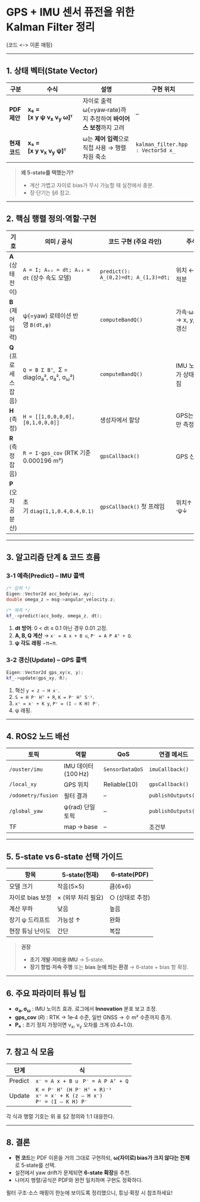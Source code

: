 
# GPS + IMU 센서 퓨전을 위한 Kalman Filter 정리
(코드 <-> 이론 매핑)

---

## 1. 상태 벡터(State Vector)

| 구분 | 수식 | 설명 | 구현 위치 |
|------|------|------|----------|
| **PDF 제안** | **x₆ = [x y ψ v<sub>x</sub> v<sub>y</sub> ω]ᵀ**   | 자이로 출력 ω(=yaw‑rate)까지 추정하여 **바이어스 보정**까지 고려 | – |
| **현재 코드** | **x₅ = [x y v<sub>x</sub> v<sub>y</sub> ψ]ᵀ** | ω는 **제어 입력**으로 직접 사용 → 행렬 차원 축소 | `kalman_filter.hpp : Vector5d x_` |

> **왜 5‑state를 택했는가?**  
> * 계산 가볍고 자이로 bias가 무시 가능할 때 실전에서 충분.  
> * 장·단기는 §6 참고.

---

## 2. 핵심 행렬 정의·역할·구현

| 기호 | 의미 / 공식 | 코드 구현 (주요 라인) | 주석 |
|------|-------------|----------------------|-------|
| **A** (상태 전이) | `A = I; A₀₂ = dt; A₁₃ = dt` (상수 속도 모델) | `predict(): A_(0,2)=dt; A_(1,3)=dt;` | 위치 ← 속도 적분 |
| **B** (제어 입력) | ψ(=yaw) 로테이션 반영 `B(dt,ψ)` | `computeBandQ()` | 가속·ω 적분 → x, y, v, ψ 갱신 |
| **Q** (프로세스 잡음) | `Q = B Σ Bᵀ`,  Σ = diag(σ<sub>a</sub>², σ<sub>a</sub>², σ<sub>ω</sub>²) | `computeBandQ()` | IMU 노이즈가 상태로 퍼짐 |
| **H** (측정) | `H = [[1,0,0,0,0],[0,1,0,0,0]]` | 생성자에서 할당 | GPS는 x,y만 측정 |
| **R** (측정 잡음) | `R = I·gps_cov` (RTK 기준 0.000196 m²) | `gpsCallback()` | GPS 신뢰도 |
| **P** (오차 공분산) | 초기 `diag(1,1,0.4,0.4,0.1)` | `gpsCallback()` 첫 프레임 | 위치↑ 속도·ψ↓ |

---

## 3. 알고리즘 단계 & 코드 흐름

### 3‑1 예측(Predict) – IMU 콜백
```cpp
/* 입력 */
Eigen::Vector2d acc_body(ax, ay);
double omega_z = msg->angular_velocity.z;

/* 예측 */
kf_->predict(acc_body, omega_z, dt);
```
1. **dt 방어**: 0 < dt ≤ 0.1 아닌 경우 0.01 고정.  
2. **A, B, Q 계산** → `x⁻ = A x + B u`, `P⁻ = A P Aᵀ + Q`.  
3. **ψ 각도 래핑** −π~π.

### 3‑2 갱신(Update) – GPS 콜백
```cpp
Eigen::Vector2d gps_xy(x, y);
kf_->update(gps_xy, R);
```
1. 혁신 `y = z – H x⁻`.  
2. `S = H P⁻ Hᵀ + R`, `K = P⁻ Hᵀ S⁻¹`.  
3. `x⁺ = x⁻ + K y`, `P⁺ = (I – K H) P⁻`.  
4. ψ 래핑.

---

## 4. ROS2 노드 배선

| 토픽 | 역할 | QoS | 연결 메서드 |
|------|------|-----|-------------|
| `/ouster/imu` | IMU 데이터(100 Hz) | `SensorDataQoS` | `imuCallback()` |
| `/local_xy` | GPS 위치 | Reliable(10) | `gpsCallback()` |
| `/odometry/fusion` | 필터 결과 | – | `publishOutputs()` |
| `/global_yaw` | ψ(rad) 단일 토픽 | – | `publishOutputs()` |
| TF | map → base | – | 조건부 |

---

## 5. 5‑state vs 6‑state 선택 가이드

| 항목 | 5‑state(현재) | 6‑state(PDF) |
|------|---------------|--------------|
| 모델 크기 | 작음(5×5) | 큼(6×6) |
| 자이로 bias 보정 | × (외부 처리 필요) | ○ (상태로 추정) |
| 계산 부하 | 낮음 | 높음 |
| 장기 ψ 드리프트 | 가능성 ↑ | 완화 |
| 현장 튜닝 난이도 | 간단 | 복잡 |

> **권장**  
> * **초기 개발·저비용 IMU** → 5‑state.  
> * **장기 항법·저속 주행** 또는 **bias 눈에 띄는 환경** → 6‑state + bias 항 확장.

---

## 6. 주요 파라미터 튜닝 팁

* **σ<sub>a</sub>, σ<sub>ω</sub>** : IMU 노이즈 효과. 로그에서 **Innovation** 분포 보고 조정.  
* **gps_cov** (*R*) : RTK → 1e‑4 수준, 일반 GNSS → 수 m² 수준까지 증가.  
* **P₀** : 초기 정지 가정이면 v<sub>x</sub>, v<sub>y</sub> 오차를 크게 (0.4~1.0).

---

## 7. 참고 식 모음

| 단계 | 식 |
|------|----|
| Predict | `x⁻ = A x + B u`  `P⁻ = A P Aᵀ + Q` |
| Update | `K = P⁻ Hᵀ (H P⁻ Hᵀ + R)⁻¹`<br>`x⁺ = x⁻ + K (z – H x⁻)`<br>`P⁺ = (I – K H) P⁻` |

각 식과 행렬 기호는 위 표 §2 정의와 1:1 대응한다.

---

## 8. 결론

* **현 코드**는 PDF 이론을 거의 그대로 구현하되, **ω(자이로) bias가 크지 않다는 전제**로 5‑state를 선택.  
* 실전에서 yaw drift가 문제되면 **6‑state 확장**을 추천.  
* 나머지 행렬/공식은 PDF와 완전 일치하며 구현도 정확하다.

필터 구조·소스 매핑이 한눈에 보이도록 정리했으니, 튜닝·확장 시 참조하세요!